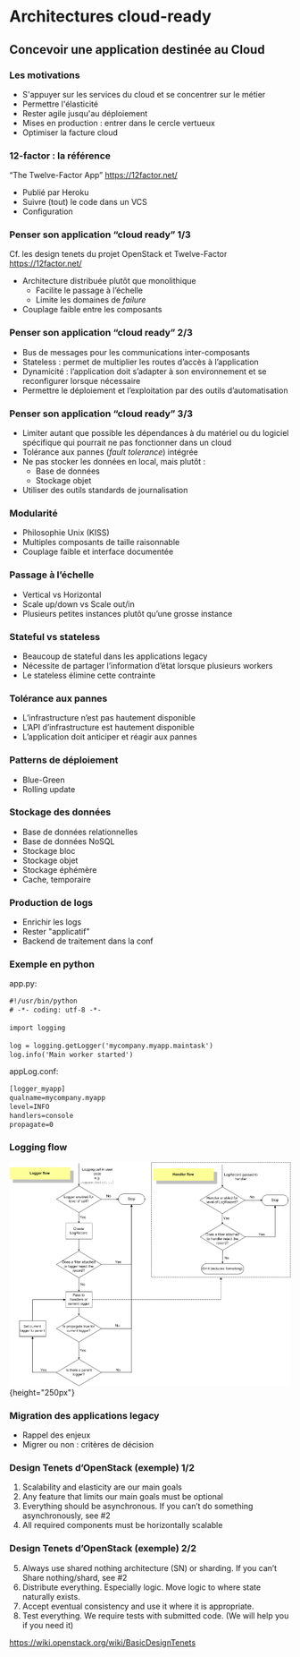 # Architectures cloud-ready

## Concevoir une application destinée au Cloud

### Les motivations

-   S'appuyer sur les services du cloud et se concentrer sur le métier
-   Permettre l'élasticité
-   Rester agile jusqu'au déploiement
-   Mises en production : entrer dans le cercle vertueux
-   Optimiser la facture cloud

### 12-factor : la référence

“The Twelve-Factor App” <https://12factor.net/>

-   Publié par Heroku
-   Suivre (tout) le code dans un VCS
-   Configuration

### Penser son application “cloud ready” 1/3

Cf. les design tenets du projet OpenStack et Twelve-Factor <https://12factor.net/>

-   Architecture distribuée plutôt que monolithique
    -   Facilite le passage à l’échelle
    -   Limite les domaines de *failure*
-   Couplage faible entre les composants

### Penser son application “cloud ready” 2/3

-   Bus de messages pour les communications inter-composants
-   Stateless : permet de multiplier les routes d’accès à l’application
-   Dynamicité : l’application doit s’adapter à son environnement et se reconfigurer lorsque nécessaire
-   Permettre le déploiement et l’exploitation par des outils d’automatisation

### Penser son application “cloud ready” 3/3

-   Limiter autant que possible les dépendances à du matériel ou du logiciel spécifique qui pourrait ne pas fonctionner dans un cloud
-   Tolérance aux pannes (*fault tolerance*) intégrée
-   Ne pas stocker les données en local, mais plutôt :
    -   Base de données
    -   Stockage objet
-   Utiliser des outils standards de journalisation

### Modularité

-   Philosophie Unix (KISS)
-   Multiples composants de taille raisonnable
-   Couplage faible et interface documentée

### Passage à l’échelle

-   Vertical vs Horizontal
-   Scale up/down vs Scale out/in
-   Plusieurs petites instances plutôt qu’une grosse instance

### Stateful vs stateless

-   Beaucoup de stateful dans les applications legacy
-   Nécessite de partager l’information d’état lorsque plusieurs workers
-   Le stateless élimine cette contrainte

### Tolérance aux pannes

-   L’infrastructure n’est pas hautement disponible
-   L’API d’infrastructure est hautement disponible
-   L’application doit anticiper et réagir aux pannes

### Patterns de déploiement

-   Blue-Green
-   Rolling update

### Stockage des données

-   Base de données relationnelles
-   Base de données NoSQL
-   Stockage bloc
-   Stockage objet
-   Stockage éphémère
-   Cache, temporaire

### Production de logs

-   Enrichir les logs
-   Rester "applicatif"
-   Backend de traitement dans la conf

### Exemple en python

app.py:
```
#!/usr/bin/python
# -*- coding: utf-8 -*-

import logging

log = logging.getLogger('mycompany.myapp.maintask')
log.info('Main worker started')
```
appLog.conf:
```
[logger_myapp]
qualname=mycompany.myapp
level=INFO
handlers=console
propagate=0
```

### Logging flow

![](images/cloud-bp/logging_flow.png){height="250px"}

### Migration des applications legacy

-   Rappel des enjeux
-   Migrer ou non : critères de décision

### Design Tenets d’OpenStack (exemple) 1/2

1.  Scalability and elasticity are our main goals
2.  Any feature that limits our main goals must be optional
3.  Everything should be asynchronous. If you can’t do something asynchronously, see \#2
4.  All required components must be horizontally scalable

### Design Tenets d’OpenStack (exemple) 2/2

5.  Always use shared nothing architecture (SN) or sharding. If you can’t Share nothing/shard, see \#2
6.  Distribute everything. Especially logic. Move logic to where state naturally exists.
7.  Accept eventual consistency and use it where it is appropriate.
8.  Test everything. We require tests with submitted code. (We will help you if you need it)

<https://wiki.openstack.org/wiki/BasicDesignTenets>

